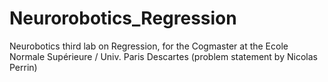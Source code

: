 # Neurorobotics_Regression
Neurobotics third lab on Regression, for the Cogmaster at the Ecole Normale Supérieure / Univ. Paris Descartes (problem statement by Nicolas Perrin)

